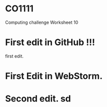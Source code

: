 # CO1111
Computing challenge Worksheet 10

# First edit in GitHub !!!
first edit.

# First Edit in WebStorm.

# Second edit. sd